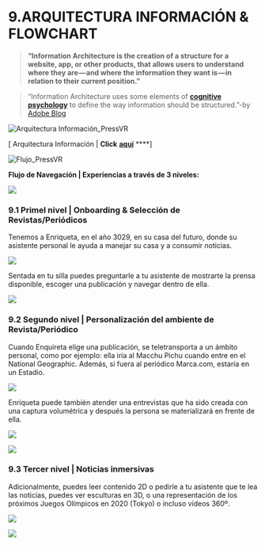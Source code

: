 # 9.ARQUITECTURA INFORMACIÓN & FLOWCHART

> **“Information Architecture is the creation of a structure for a website, app, or other products, that allows users to understand where they are — and where the information they want is — in relation to their current position.”**

> “Information Architecture uses some elements of [**cognitive psychology**](http://information%20architecture%20uses%20some%20elements%20of%20cognitive%20psychology%20to%20define%20the%20way%20information%20should%20be%20structured./) to define the way information should be structured.”-by [Adobe Blog](https://theblog.adobe.com/a-beginners-guide-to-information-architecture-for-ux-designers/)

![Arquitectura Informaci&#xF3;n\_PressVR ](.gitbook/assets/mapa-mental%20%282%29.png)

\[ Arquitectura Información \| **Click** [**aquí**](https://my.mindnode.com/egf8dMsGoFbSsydbBp3yS8ckyYwQPGLezxg36of4) ****\]

![Flujo\_PressVR](.gitbook/assets/flujonivelesai_pressvr.png)

**Flujo de Navegación \| Experiencias a través de 3 niveles:**

![](.gitbook/assets/flujonavegacion_pressvr.jpeg)

### **9.1 Primel nivel \| Onboarding & Selección de Revistas/Periódicos**

Tenemos a Enriqueta, en el año 3029, en su casa del futuro, donde su asistente personal le ayuda a manejar su casa y a consumir noticias.

![](.gitbook/assets/flujonavegacion1_pressvr.jpeg)

Sentada en tu silla puedes preguntarle a tu asistente de mostrarte la prensa disponible, escoger una publicación y navegar dentro de ella.

![](.gitbook/assets/primernivelai_pressvr.jpeg)

### **9.2 Segundo nivel \| Personalización del ambiente de Revista/Periódico**

Cuando Enquireta elige una publicación, se teletransporta a un ámbito personal, como por ejemplo: ella iría al Macchu Pichu cuando entre en el National Geographic. Además, si fuera al periódico Marca.com, estaría en un Estadio.

![](.gitbook/assets/segundonivel_pressvr.jpeg)

Enriqueta puede también atender una entrevistas que ha sido creada con una captura volumétrica y después la persona se materializará en frente de ella.

![](.gitbook/assets/segundonivel2_pressvr.jpeg)

![](.gitbook/assets/segundonivel3_pressvr.jpeg)

### **9.3 Tercer nivel \| Noticias inmersivas**

Adicionalmente, puedes leer contenido 2D o pedirle a tu asistente que te lea las noticias, puedes ver esculturas en 3D, o una representación de los próximos Juegos Olímpicos en 2020 \(Tokyo\) o incluso vídeos 360º.

![](.gitbook/assets/tercernivel_pressvr.jpeg)

![](.gitbook/assets/tercernivel2_pressvr.jpeg)

